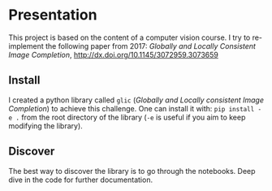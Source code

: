 # Presentation

This project is based on the content of a computer vision course. I try to re-implement the following paper from 2017:
*Globally and Locally Consistent Image Completion*, http://dx.doi.org/10.1145/3072959.3073659

## Install

I created a python library called `glic` (*Globally and Locally consistent Image Completion*) to achieve this challenge.
One can install it with: `pip install -e .` from the root directory of the library (`-e` is useful if you aim to keep modifying the library).

## Discover

The best way to discover the library is to go through the notebooks.
Deep dive in the code for further documentation.